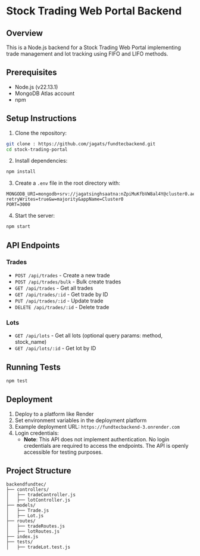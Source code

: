 # Stock Trading Web Portal Backend

## Overview
This is a Node.js backend for a Stock Trading Web Portal implementing trade management and lot tracking using FIFO and LIFO methods.

## Prerequisites
- Node.js (v22.13.1)
- MongoDB Atlas account
- npm

## Setup Instructions
1. Clone the repository:
```bash
git clone : https://github.com/jagats/fundtecbackend.git
cd stock-trading-portal
```

2. Install dependencies:
```bash
npm install
```

3. Create a `.env` file in the root directory with:
```env
MONGODB_URI=mongodb+srv://jagatsinghsaatna:nZpiMuKfbVW8al4Y@cluster0.aeynocu.mongodb.net/stock_trading?retryWrites=true&w=majority&appName=Cluster0
PORT=3000
```

4. Start the server:
```bash
npm start
```

## API Endpoints
### Trades
- `POST /api/trades` - Create a new trade
- `POST /api/trades/bulk` - Bulk create trades
- `GET /api/trades` - Get all trades
- `GET /api/trades/:id` - Get trade by ID
- `PUT /api/trades/:id` - Update trade
- `DELETE /api/trades/:id` - Delete trade

### Lots
- `GET /api/lots` - Get all lots (optional query params: method, stock_name)
- `GET /api/lots/:id` - Get lot by ID

## Running Tests
```bash
npm test
```

## Deployment
1. Deploy to a platform like Render
2. Set environment variables in the deployment platform
3. Example deployment URL: `https://fundtecbackend-3.onrender.com`
4. Login credentials:
   - **Note**: This API does not implement authentication. No login credentials are required to access the endpoints. The API is openly accessible for testing purposes.

## Project Structure
```
backendfundtec/
├── controllers/
│   ├── tradeController.js
│   ├── lotController.js
├── models/
│   ├── Trade.js
│   ├── Lot.js
├── routes/
│   ├── tradeRoutes.js
│   ├── lotRoutes.js
├── index.js
├── tests/
│   ├── tradeLot.test.js
```